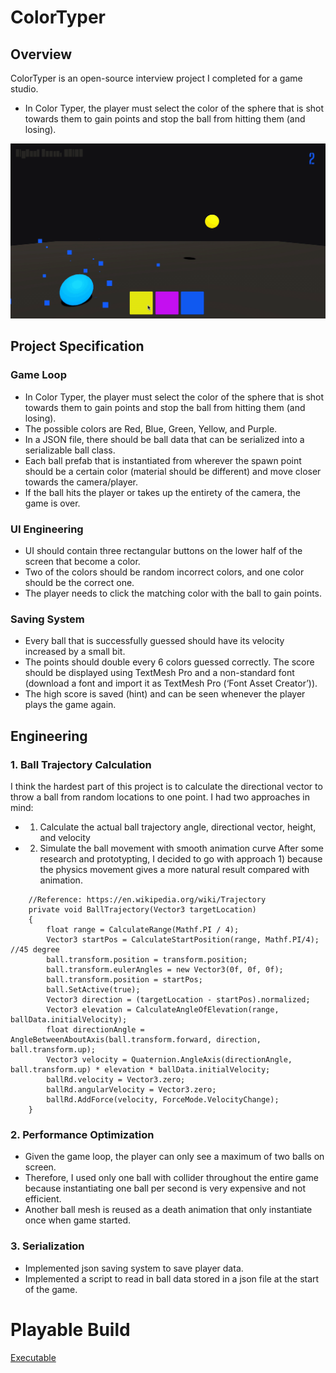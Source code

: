 # ColorTyper
## Overview
ColorTyper is an open-source interview project I completed for a game studio. 
- In Color Typer, the player must select the color of the sphere that is shot towards them to gain points and stop the ball from hitting them (and losing).

![](color.gif)

## Project Specification
### Game Loop
- In Color Typer, the player must select the color of the sphere that is shot towards them to gain points and stop the ball from hitting them (and losing). 
- The possible colors are Red, Blue, Green, Yellow, and Purple. 
- In a JSON file, there should be ball data that can be serialized into a serializable ball class. 
- Each ball prefab that is instantiated from wherever the spawn point should be a certain color (material should be different) and move closer towards the camera/player. 
- If the ball hits the player or takes up the entirety of the camera, the game is over.
### UI Engineering
- UI should contain three rectangular buttons on the lower half of the screen that become a color. 
- Two of the colors should be random incorrect colors, and one color should be the correct one. 
- The player needs to click the matching color with the ball to gain points.
### Saving System
- Every ball that is successfully guessed should have its velocity increased by a small bit.
- The points should double every 6 colors guessed correctly. The score should be displayed using TextMesh Pro and a non-standard font (download a font and import it as TextMesh Pro (‘Font Asset Creator’)).
- The high score is saved (hint) and can be seen whenever the player plays the game again.

## Engineering
### 1. Ball Trajectory Calculation
I think the hardest part of this project is to calculate the directional vector to throw a ball from random locations to one point.
I had two approaches in mind: 
- 1) Calculate the actual ball trajectory angle, directional vector, height, and velocity
- 2) Simulate the ball movement with smooth animation curve
After some research and prototypting, I decided to go with approach 1) because the physics movement gives a more natural result compared with animation.
```
    //Reference: https://en.wikipedia.org/wiki/Trajectory
    private void BallTrajectory(Vector3 targetLocation)
    {
        float range = CalculateRange(Mathf.PI / 4);
        Vector3 startPos = CalculateStartPosition(range, Mathf.PI/4); //45 degree
        ball.transform.position = transform.position;
        ball.transform.eulerAngles = new Vector3(0f, 0f, 0f);
        ball.transform.position = startPos;
        ball.SetActive(true);
        Vector3 direction = (targetLocation - startPos).normalized;
        Vector3 elevation = CalculateAngleOfElevation(range, ballData.initialVelocity);
        float directionAngle = AngleBetweenAboutAxis(ball.transform.forward, direction, ball.transform.up);
        Vector3 velocity = Quaternion.AngleAxis(directionAngle, ball.transform.up) * elevation * ballData.initialVelocity;
        ballRd.velocity = Vector3.zero;
        ballRd.angularVelocity = Vector3.zero;
        ballRd.AddForce(velocity, ForceMode.VelocityChange);
    }
```

### 2. Performance Optimization
- Given the game loop, the player can only see a maximum of two balls on screen.
- Therefore, I used only one ball with collider throughout the entire game because instantiating one ball per second is very expensive and not efficient. 
- Another ball mesh is reused as a death animation that only instantiate once when game started.

### 3. Serialization
- Implemented json saving system to save player data.
- Implemented a script to read in ball data stored in a json file at the start of the game.

# Playable Build
[Executable](https://drive.google.com/drive/folders/1Ro2Bw0EAKtR_sZGa7V5z0GG9BkU_XaHO?usp=sharing)
